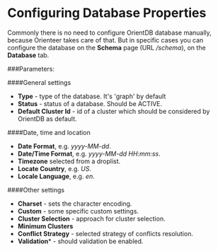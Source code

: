 # Configuring Database Properties

Commonly there is no need to configure OrientDB database manually, because Orienteer takes care of that. But in specific cases you can configure the database on the **Schema** page (URL */schema*), on the **Database** tab. 

###Parameters:

####General settings
* **Type** - type of the database. It's 'graph' by default
* **Status** - status of a database. Should be ACTIVE.
* **Default Cluster Id** - id of a cluster which should be considered by OrientDB as default.

####Date, time and location
* **Date Format**, e.g. *yyyy-MM-dd*.
* **Date/Time Format**, e.g. *yyyy-MM-dd HH:mm:ss*.
* **Timezone** selected from a droplist.
* **Locate Country**, e.g. *US*.
* **Locale Language**, e.g. *en*.


####Other settings

* **Charset** - sets the character encoding.
* **Custom** - some specific custom settings.
* **Cluster Selection** - approach for cluster selection.
* **Minimum Clusters**
* **Conflict Strategy** - selected strategy of conflicts resolution.
* **Validation*** - should validation be enabled.